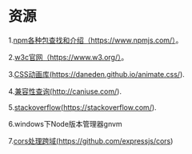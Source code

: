 # 资源

1.<a href="https://www.npmjs.com" target="_blank">npm各种包查找和介绍（https://www.npmjs.com/）</a>。  

2.<a href="https://www.w3.org/" target="_blank">w3c官网（https://www.w3.org/）</a>。

3.<a href="https://daneden.github.io/animate.css/" target="_blank">CSS动画库(https://daneden.github.io/animate.css/)</a>.

4.<a href="http://caniuse.com/" target="_blank">兼容性查询(http://caniuse.com/)</a>.

5.<a href="https://stackoverflow.com/" target="_blank">stackoverflow(https://stackoverflow.com/)</a>.

6.windows下Node版本管理器gnvm

7.<a href="https://github.com/expressjs/cors">cors处理跨域(https://github.com/expressjs/cors)</a>
